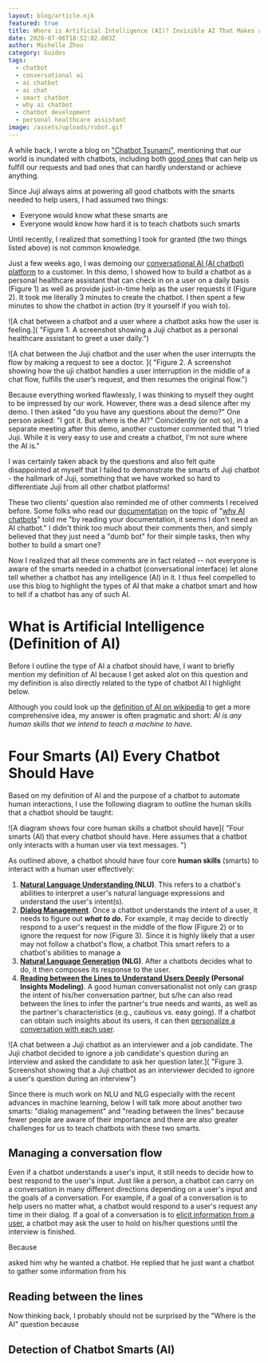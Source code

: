 ```yaml
---
layout: blog/article.njk
featured: true
title: Where is Artificial Intelligence (AI)? Invisible AI That Makes a Chatbot Smart
date: 2020-07-06T18:52:02.003Z
author: Michelle Zhou
category: Guides
tags:
  - chatbot
  - conversational ai
  - ai chatbot
  - ai chat
  - smart chatbot
  - why ai chatbot
  - chatbot development
  - personal healthcare assistant
image: /assets/uploads/robot.gif
---
```

A while back, I wrote a blog on ["Chatbot Tsunami"](https://juji.io/blog/chatbot-tsunami-the-good-bad/), mentioning that our world is inundated with chatbots, including both [good ones](https://www.newvoicesnasem.org/post/using-artificial-intelligence-to-combat-misinformation-about-covid-19) that can help us fulfill our requests and bad ones that can hardly understand or achieve anything.

Since Juji always aims at powering all good chatbots with the smarts needed to help users, I had assumed two things:

* Everyone would know what these smarts are 
* Everyone would know how hard it is to teach chatbots such smarts

Until recently, I realized that something I took for granted (the two things listed above) is not common knowledge. 

Just a few weeks ago, I was demoing our [conversational AI (AI chatbot) platform](https://juji.io/juji-platform/) to a customer. In this demo, I showed how to build a chatbot as a personal healthcare assistant that can check in on a user on a daily basis (Figure 1) as well as provide just-in-time help as the user requests it (Figure 2). It took me literally 3 minutes to create the chatbot. I then spent a few minutes to show the chatbot in action (try it yourself if you wish to).  

![A chat between a chatbot and a user where a chatbot asks how the user is feeling.]( "Figure 1. A screenshot showing a Juji chatbot as a personal healthcare assistant to greet a user daily.")

![A chat between the Juji chatbot and the user when the user interrupts the flow by making a request to see a doctor. ]( "Figure 2. A screenshot showing how the uji chatbot handles a user interruption in the middle of a chat flow, fulfills the user’s request, and then resumes the original flow.")

Because everything worked flawlessly, I was thinking to myself they ought to be impressed by our work. However, there was a dead silence after my demo. I then asked "do you have any questions about the demo?" One person asked: "I got it. But where is the AI?" Coincidently (or not so), in a separate meeting after this demo, another customer commented that "I tried Juji. While it is very easy to use and create a chatbot, I'm not sure where the AI is."  

I was certainly taken aback by the questions and also felt quite disappointed at myself that I failed to demonstrate the smarts of Juji chatbot -  the hallmark of Juji, something that we have worked so hard to differentiate Juji from all other chatbot platforms! 

These two clients' question also reminded me of other comments I received before. Some folks who read our [documentation](https://juji.io/docs/) on the topic of "[why AI chatbots](https://juji.io/docs/why-ai-chatbots/)"  told me "by reading your documentation, it seems I don't need an AI chatbot." I didn't think too much about their comments then, and simply believed that they just need a "dumb bot" for their simple tasks, then why bother to build a smart one? 

Now I realized that all these comments are in fact related -- not everyone is aware of the smarts needed in a chatbot (conversational interface) let alone tell whether a chatbot has any intelligence (AI) in it. I thus feel compelled to use this blog to highlight the types of AI that make a chatbot smart and how to tell if a chatbot has any of such AI.   

# What is Artificial Intelligence (Definition of AI)

Before I outline the type of AI a chatbot should have, I want to briefly mention my definition of AI because I get asked alot on this question and my definition is also directly related to the type of chatbot AI I highlight below.  

Although you could look up the [definition of AI on wikipedia](https://en.wikipedia.org/wiki/Artificial_intelligence) to get a more comprehensive idea, my answer is often pragmatic and short: *AI is any human skills that we intend to teach a machine to have*. 

# Four Smarts (AI) Every Chatbot Should Have

Based on my definition of AI and the purpose of a chatbot to automate human interactions, I use the following diagram to outline the human skills that a chatbot should be taught:

![A diagram shows four core human skills a chatbot should have]( "Four smarts (AI) that every chatbot should have.  Here assumes that a chatbot only interacts with a human user via text messages. ")

As outlined above, a chatbot should have four core **human skills** (smarts) to interact with a human user effectively:

1. **[Natural Language Understanding ](https://en.wikipedia.org/wiki/Natural-language_understanding)(NLU)**. This refers to a chatbot's abilities to interpret a user's natural language expressions and understand the user's intent(s).
2. **[Dialog Management](https://en.wikipedia.org/wiki/Dialog_manager)**. Once a chatbot understands the intent of a user, it needs to figure out ***what to do.*** For example, it may decide to directly respond to a user's request in the middle of the flow (Figure 2) or to ignore the request for now (Figure 3). Since it is highly likely that a user may not follow a chatbot's flow, a chatbot  This smart refers to a chatbot's abilities to manage a 
3. **[Natural Language Generation](https://en.wikipedia.org/wiki/Natural-language_generation) (NLG)**. After a chatbots decides what to do, it then composes its response to the user. 
4. **[Reading between the Lines to Understand Users Deeply](https://en.wikipedia.org/wiki/Psycholinguistics) (Personal Insights Modeling)**. A good human conversationalist not only can grasp the intent of his/her conversation partner, but s/he can also read between the lines to infer the partner's true needs and wants, as well as the partner's characteristics (e.g., cautious vs. easy going). If a chatbot can obtain such insights about its users, it can then [personalize a conversation with each user](https://dl.acm.org/doi/fullHtml/10.1145/3232077). 

![A chat between a Juji chatbot as an interviewer and a job candidate. The Juji chatbot decided to ignore a job candidate's question during an interview and asked the candidate to ask her question later.]( "Figure 3. Screenshot showing that a Juji chatbot as an interviewer decided to ignore a user's question during an interview")

Since there is much work on NLU and NLG especially with the recent advances in machine learning, below I will talk more about another two smarts: "dialog management" and "reading between the lines" because fewer people are aware of their importance and there are also greater challenges for us to teach chatbots with these two smarts. 

## Managing a conversation flow 

Even if a chatbot understands a user's input, it still needs to decide how to best respond to the user's input.  Just like a person, a chatbot can carry on a conversation in many different directions depending on a user's input and the goals of a conversation. For example, if a goal of a conversation is to help users no matter what, a chatbot would respond to a user's request any time in their dialog. If a goal of a conversation is to [elicit information from a user](https://dl.acm.org/doi/10.1145/3381804), a chatbot may ask the user to hold on his/her questions until the interview is finished. 

Because 

asked him why he wanted a chatbot.  He replied that he just want a chatbot to gather some information from his

## Reading between the lines

Now thinking back, I probably should not be surprised by the "Where is the AI" question because



## Detection of Chatbot Smarts (AI)